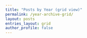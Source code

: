 ```yaml
---
title: "Posts by Year (grid view)"
permalink: /year-archive-grid/
layout: posts
entries_layout: grid
author_profile: false
---
```

